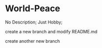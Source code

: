 # World-Peace
No Description; Just Hobby;

create a new branch and modify README.md

create another new branch
